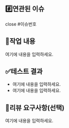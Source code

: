 ## #️⃣연관된 이슈

close #이슈번호

## 📝작업 내용

<!-- 이번 PR에서 작업한 내용을 간략히 설명해주세요(이미지 첨부 가능) -->

여기에 내용을 입력하세요.

## ✅테스트 결과

<!-- 테스트 결과 또는 결과물에 대한 스크린샷, 라이브 데모를 위한 샘플 API 등을 첨부해주세요 -->

- 여기에 내용을 입력하세요.
- 여기에 내용을 입력하세요.

## 🙏리뷰 요구사항(선택)

<!-- 리뷰어가 특별히 봐주었으면 하는 부분이 있다면 작성해주세요 -->
<!-- 만약 없다면 이 부분을 삭제해주세요 -->

여기에 내용을 입력하세요.